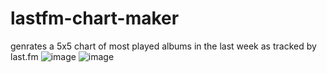 # lastfm-chart-maker
genrates a 5x5 chart of most played albums in the last week as tracked by last.fm
![image](https://user-images.githubusercontent.com/50224596/158081198-8287c308-fa39-44bd-a694-089f306edc3b.png)
![image](https://user-images.githubusercontent.com/50224596/158081239-b3cdbf60-9d5c-4e8b-b8d7-39dd9cc1d9af.png)
